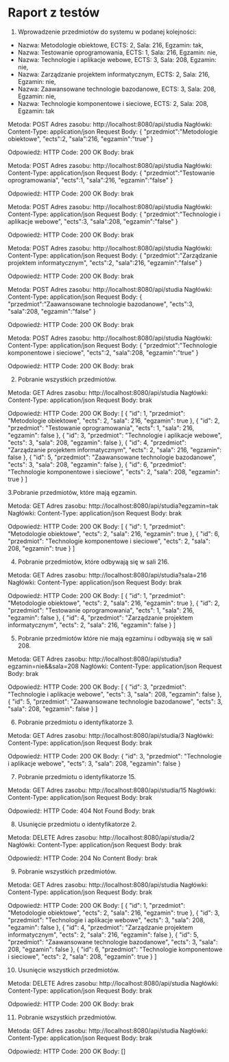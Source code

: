 # Raport z testów

1. Wprowadzenie przedmiotów do systemu w podanej kolejności:
- Nazwa: Metodologie obiektowe, ECTS: 2, Sala: 216, Egzamin: tak,
- Nazwa: Testowanie oprogramowania, ECTS: 1, Sala: 216, Egzamin: nie,
- Nazwa: Technologie i aplikacje webowe, ECTS: 3, Sala: 208, Egzamin: nie,
- Nazwa: Zarządzanie projektem informatycznym, ECTS: 2, Sala: 216, Egzamin: nie,
- Nazwa: Zaawansowane technologie bazodanowe, ECTS: 3, Sala: 208, Egzamin: nie,
- Nazwa: Technologie komponentowe i sieciowe, ECTS: 2, Sala: 208, Egzamin: tak

Metoda: POST
Adres zasobu: http://localhost:8080/api/studia
Nagłówki: Content-Type: application/json
Request Body: 
{
"przedmiot":"Metodologie obiektowe",
"ects":2,
"sala":216,
"egzamin":"true"
}

Odpowiedź:
HTTP Code: 200 OK
Body: brak

Metoda: POST
Adres zasobu: http://localhost:8080/api/studia
Nagłówki: Content-Type: application/json
Request Body: 
{
"przedmiot":"Testowanie oprogramowania",
"ects":1,
"sala":216,
"egzamin":"false"
}

Odpowiedź:
HTTP Code: 200 OK
Body: brak

Metoda: POST
Adres zasobu: http://localhost:8080/api/studia
Nagłówki: Content-Type: application/json
Request Body: 
{
"przedmiot":"Technologie i aplikacje webowe",
"ects":3,
"sala":208,
"egzamin":"false"
}

Odpowiedź:
HTTP Code: 200 OK
Body: brak

Metoda: POST
Adres zasobu: http://localhost:8080/api/studia
Nagłówki: Content-Type: application/json
Request Body: 
{
"przedmiot":"Zarządzanie projektem informatycznym",
"ects":2,
"sala":216,
"egzamin":"false"
}

Odpowiedź:
HTTP Code: 200 OK
Body: brak

Metoda: POST
Adres zasobu: http://localhost:8080/api/studia
Nagłówki: Content-Type: application/json
Request Body: 
{
"przedmiot":"Zaawansowane technologie bazodanowe",
"ects":3,
"sala":208,
"egzamin":"false"
}

Odpowiedź:
HTTP Code: 200 OK
Body: brak

Metoda: POST
Adres zasobu: http://localhost:8080/api/studia
Nagłówki: Content-Type: application/json
Request Body: 
{
"przedmiot":"Technologie komponentowe i sieciowe",
"ects":2,
"sala":208,
"egzamin":"true"
}

Odpowiedź:
HTTP Code: 200 OK
Body: brak

2. Pobranie wszystkich przedmiotów.

Metoda: GET
Adres zasobu: http://localhost:8080/api/studia
Nagłówki: Content-Type: application/json
Request Body: brak

Odpowiedź:
HTTP Code: 200 OK
Body: 
[
{
"id": 1,
"przedmiot": "Metodologie obiektowe",
"ects": 2,
"sala": 216,
"egzamin": true
},
{
"id": 2,
"przedmiot": "Testowanie oprogramowania",
"ects": 1,
"sala": 216,
"egzamin": false
},
{
"id": 3,
"przedmiot": "Technologie i aplikacje webowe",
"ects": 3,
"sala": 208,
"egzamin": false
},
{
"id": 4,
"przedmiot": "Zarządzanie projektem informatycznym",
"ects": 2,
"sala": 216,
"egzamin": false
},
{
"id": 5,
"przedmiot": "Zaawansowane technologie bazodanowe",
"ects": 3,
"sala": 208,
"egzamin": false
},
{
"id": 6,
"przedmiot": "Technologie komponentowe i sieciowe",
"ects": 2,
"sala": 208,
"egzamin": true
}
]


3.Pobranie przedmiotów, które mają egzamin.

Metoda: GET
Adres zasobu: http://localhost:8080/api/studia?egzamin=tak
Nagłówki: Content-Type: application/json
Request Body: brak

Odpowiedź:
HTTP Code: 200 OK
Body: 
[
{
"id": 1,
"przedmiot": "Metodologie obiektowe",
"ects": 2,
"sala": 216,
"egzamin": true
},
{
"id": 6,
"przedmiot": "Technologie komponentowe i sieciowe",
"ects": 2,
"sala": 208,
"egzamin": true
}
]

4. Pobranie przedmiotów, które odbywają się w sali 216.

Metoda: GET
Adres zasobu: http://localhost:8080/api/studia?sala=216
Nagłówki: Content-Type: application/json
Request Body: brak

Odpowiedź:
HTTP Code: 200 OK
Body: 
[
{
"id": 1,
"przedmiot": "Metodologie obiektowe",
"ects": 2,
"sala": 216,
"egzamin": true
},
{
"id": 2,
"przedmiot": "Testowanie oprogramowania",
"ects": 1,
"sala": 216,
"egzamin": false
},
{
"id": 4,
"przedmiot": "Zarządzanie projektem informatycznym",
"ects": 2,
"sala": 216,
"egzamin": false
}
]

5. Pobranie przedmiotów które nie mają egzaminu i odbywają się w sali 208.

Metoda: GET
Adres zasobu: http://localhost:8080/api/studia?egzamin=nie&&sala=208
Nagłówki: Content-Type: application/json
Request Body: brak

Odpowiedź:
HTTP Code: 200 OK
Body: 
[
{
"id": 3,
"przedmiot": "Technologie i aplikacje webowe",
"ects": 3,
"sala": 208,
"egzamin": false
},
{
"id": 5,
"przedmiot": "Zaawansowane technologie bazodanowe",
"ects": 3,
"sala": 208,
"egzamin": false
}
]

6. Pobranie przedmiotu o identyfikatorze 3.

Metoda: GET
Adres zasobu: http://localhost:8080/api/studia/3
Nagłówki: Content-Type: application/json
Request Body: brak

Odpowiedź:
HTTP Code: 200 OK
Body: 
{
"id": 3,
"przedmiot": "Technologie i aplikacje webowe",
"ects": 3,
"sala": 208,
"egzamin": false
}

7. Pobranie przedmiotu o identyfikatorze 15.

Metoda: GET
Adres zasobu: http://localhost:8080/api/studia/15
Nagłówki: Content-Type: application/json
Request Body: brak

Odpowiedź:
HTTP Code: 404 Not Found
Body: brak

8. Usunięcie przedmiotu o identyfikatorze 2.

Metoda: DELETE
Adres zasobu: http://localhost:8080/api/studia/2
Nagłówki: Content-Type: application/json
Request Body: brak

Odpowiedź:
HTTP Code: 204 No Content
Body: brak

9. Pobranie wszystkich przedmiotów.

Metoda: GET
Adres zasobu: http://localhost:8080/api/studia
Nagłówki: Content-Type: application/json
Request Body: brak

Odpowiedź:
HTTP Code: 200 OK
Body:
[
{
"id": 1,
"przedmiot": "Metodologie obiektowe",
"ects": 2,
"sala": 216,
"egzamin": true
},
{
"id": 3,
"przedmiot": "Technologie i aplikacje webowe",
"ects": 3,
"sala": 208,
"egzamin": false
},
{
"id": 4,
"przedmiot": "Zarządzanie projektem informatycznym",
"ects": 2,
"sala": 216,
"egzamin": false
},
{
"id": 5,
"przedmiot": "Zaawansowane technologie bazodanowe",
"ects": 3,
"sala": 208,
"egzamin": false
},
{
"id": 6,
"przedmiot": "Technologie komponentowe i sieciowe",
"ects": 2,
"sala": 208,
"egzamin": true
}
]

10. Usunięcie wszystkich przedmiotów.

Metoda: DELETE
Adres zasobu: http://localhost:8080/api/studia
Nagłówki: Content-Type: application/json
Request Body: brak

Odpowiedź:
HTTP Code: 200 OK
Body: brak

11. Pobranie wszystkich przedmiotów.

Metoda: GET
Adres zasobu: http://localhost:8080/api/studia
Nagłówki: Content-Type: application/json
Request Body: brak

Odpowiedź:
HTTP Code: 200 OK
Body:
[]
